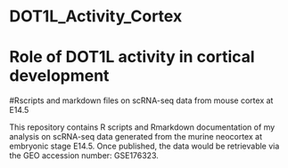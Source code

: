 # DOT1L_Activity_Cortex
# Role of DOT1L activity in cortical development

#Rscripts and markdown files on scRNA-seq data from mouse cortex at E14.5

This repository contains R scripts and Rmarkdown documentation of my analysis on scRNA-seq data generated from the murine neocortex at embryonic stage E14.5. Once published, the data would be retrievable via the GEO accession number: GSE176323.
